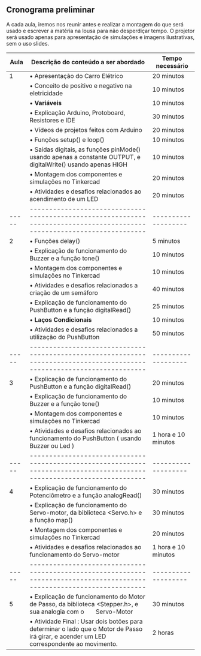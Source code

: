 

## Cronograma preliminar

A cada aula, iremos nos reunir antes e realizar a montagem do que será usado e escrever a matéria na lousa para não desperdiçar tempo. O projetor será usado apenas para apresentação de simulações e imagens ilustrativas, sem o uso slides.

| Aula | Descrição do conteúdo a ser abordado                                     | Tempo necessário |
| ---- | ------------------------------------------------------------------------ | -------------------------- |
| <!-- ✔️ --> 1 | • Apresentação do Carro Elétrico | 20 minutos |
|                | • Conceito de positivo e negativo na eletricidade | 10 minutos |
|                | • <b>Variáveis</b> | 10 minutos |
|                | • Explicação Arduino, Protoboard, Resistores e IDE | 30 minutos |
|                | • Vídeos de projetos feitos com Arduino | 20 minutos |
|                | • Funções setup() e loop() | 10 minutos |
|                | • Saídas digitais, as funções pinMode() usando apenas a constante OUTPUT, e digitalWrite() usando apenas HIGH | 10 minutos |
|                | • Montagem dos componentes e simulações no Tinkercad | 20 minutos |
|                | • Atividades e desafios relacionados ao acendimento de um LED | 20 minutos | <!-- Acender um ou mais LEDS -->
| ----- | ------------------------------------------------------------------------------------------------------------------------ | ------------------- |
| <!-- ✔️ --> 2 | • Funções delay() | 5 minutos |
|                | • Explicação de funcionamento do Buzzer e a função tone() | 10 minutos |
|                | • Montagem dos componentes e simulações no Tinkercad | 10 minutos |
|                | • Atividades e desafios relacionados a criação de um semáforo | 40 minutos |  <!-- Semáforo e Semáforo com Som -->
|                | • Explicação de funcionamento do PushButton e a função digitalRead() | 25 minutos |
|                | • <b>Laços Condicionais</b> | 10 minutos |
|                | • Atividades e desafios relacionados a utilização do PushButton | 50 minutos |  <!-- Ativar Semáforo e Ativar Buzzer -->
| ----- | ------------------------------------------------------------------------------------------------------------------------ | ------------------- |
| 3    | • Explicação de funcionamento do PushButton e a função digitalRead() | 20 minutos |
|      | • Explicação de funcionamento do Buzzer e a função tone() | 10 minutos |
|      | • Montagem dos componentes e simulações no Tinkercad | 10 minutos |
|      | • Atividades e desafios relacionados ao funcionamento do PushButton ( usando Buzzer ou Led ) | 1 hora e 10 minutos |
| ----- | ------------------------------------------------------------------------------------------------------------------------ | ------------------- |
| 4    | • Explicação de funcionamento do Potenciômetro e a função analogRead() | 30 minutos |
|      | • Explicação de funcionamento do Servo-motor, da biblioteca <Servo.h> e a função map() | 30 minutos |
|      | • Montagem dos componentes e simulações no Tinkercad | 20 minutos |
|      | • Atividades e desafios relacionados ao funcionamento do Servo-motor | 1 hora e 10 minutos |
| ----- | ------------------------------------------------------------------------------------------------------------------------ | ------------------- |
| 5    | • Explicação de funcionamento do Motor de Passo, da biblioteca <Stepper.h>, e sua analogia com o       Servo-Motor | 30 minutos |
|      | • Atividade Final : Usar dois botões para determinar o lado que o Motor de Passo irá girar, e acender um LED correspondente ao movimento. | 2 horas |

